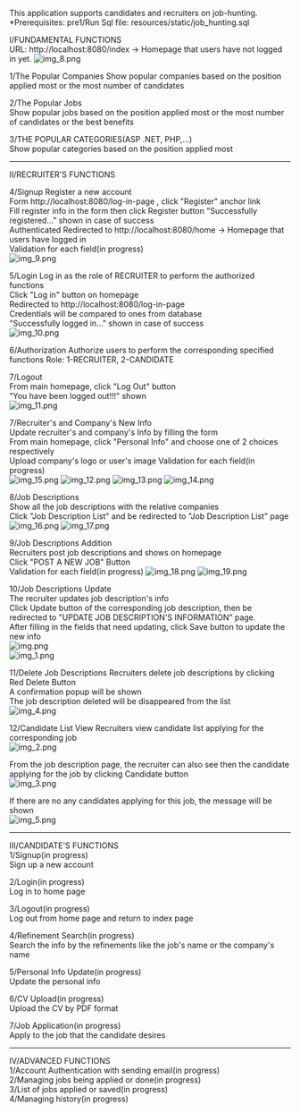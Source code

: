 This application supports candidates and recruiters on job-hunting.
*Prerequisites:
pre1/Run Sql file: resources/static/job_hunting.sql

I/FUNDAMENTAL FUNCTIONS  
URL: http://localhost:8080/index -> Homepage that users have not logged in yet.
![img_8.png](img_8.png)

1/The Popular Companies
Show popular companies based on the position applied most or the most number of candidates  

2/The Popular Jobs  
Show popular jobs based on the position applied most or the most number of candidates or the best benefits

3/THE POPULAR CATEGORIES(ASP .NET, PHP,...)  
Show popular categories based on the position applied most  

---
II/RECRUITER'S FUNCTIONS  

4/Signup
Register a new account  
Form http://localhost:8080/log-in-page , click "Register" anchor link   
Fill register info in the form then click Register button
"Successfully registered..." shown in case of success  
Authenticated
Redirected to http://localhost:8080/home -> Homepage that users have logged in  
Validation for each field(in progress)  
![img_9.png](img_9.png)  

5/Login
Log in as the role of RECRUITER to perform the authorized functions   
Click "Log in" button on homepage  
Redirected to http://localhost:8080/log-in-page  
Credentials will be compared to ones from database  
"Successfully logged in..." shown in case of success  
![img_10.png](img_10.png)

6/Authorization
Authorize users to perform the corresponding specified functions
Role: 1-RECRUITER, 2-CANDIDATE

7/Logout  
From main homepage, click "Log Out" button  
"You have been logged out!!!" shown  
![img_11.png](img_11.png)

7/Recruiter's and Company's New Info  
Update recruiter's and company's Info by filling the form  
From main homepage, click "Personal Info" and choose one of 2 choices respectively  
Upload company's logo or user's image
Validation for each field(in progress)  
![img_15.png](img_15.png)
![img_12.png](img_12.png)
![img_13.png](img_13.png)
![img_14.png](img_14.png)

8/Job Descriptions  
Show all the job descriptions with the relative companies  
Click "Job Description List" and be redirected to "Job Description List" page  
![img_16.png](img_16.png)
![img_17.png](img_17.png)

9/Job Descriptions Addition  
Recruiters post job descriptions and shows on homepage  
Click "POST A NEW JOB" Button  
Validation for each field(in progress)
![img_18.png](img_18.png)
![img_19.png](img_19.png)  

10/Job Descriptions Update  
The recruiter updates job description's info  
Click Update button of the corresponding job description, then be redirected to "UPDATE JOB DESCRIPTION'S INFORMATION" page.    
After filling in the fields that need updating, click Save button to update the new info  
![img.png](img.png)  
![img_1.png](img_1.png)    

11/Delete Job Descriptions 
Recruiters delete job descriptions by clicking Red Delete Button  
A confirmation popup will be shown  
The job description deleted will be disappeared from the list  
![img_4.png](img_4.png)

12/Candidate List View
Recruiters view candidate list applying for the corresponding job  
![img_2.png](img_2.png)  

From the job description page, the recruiter can also see then the candidate applying for the job by clicking Candidate button  
![img_3.png](img_3.png)

If there are no any candidates applying for this job, the message will be shown  
![img_5.png](img_5.png)


---
III/CANDIDATE'S FUNCTIONS  
1/Signup(in progress)  
Sign up a new account

2/Login(in progress)  
Log in to home page

3/Logout(in progress)  
Log out from home page and return to index page

4/Refinement Search(in progress)  
Search the info by the refinements like the job's name or the company's name

5/Personal Info Update(in progress)  
Update the personal info

6/CV Upload(in progress)  
Upload the CV by PDF format

7/Job Application(in progress)  
Apply to the job that the candidate desires

---
IV/ADVANCED FUNCTIONS  
1/Account Authentication with sending email(in progress)  
2/Managing jobs being applied or done(in progress)  
3/List of jobs applied or saved(in progress)  
4/Managing history(in progress)
